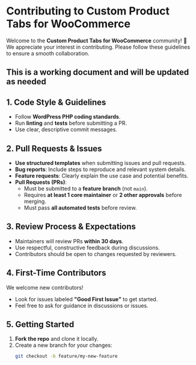 # Contributing to Custom Product Tabs for WooCommerce

Welcome to the **Custom Product Tabs for WooCommerce** community! 🎉  
We appreciate your interest in contributing. Please follow these guidelines to ensure a smooth collaboration.

## This is a working document and will be updated as needed

## 1. Code Style & Guidelines
- Follow **WordPress PHP coding standards**.  
- Run **linting** and **tests** before submitting a PR.  
- Use clear, descriptive commit messages.  

## 2. Pull Requests & Issues
- **Use structured templates** when submitting issues and pull requests.  
- **Bug reports**: Include steps to reproduce and relevant system details.  
- **Feature requests**: Clearly explain the use case and potential benefits.  
- **Pull Requests (PRs)**:
  - Must be submitted to a **feature branch** (not `main`).  
  - Requires **at least 1 core maintainer** or **2 other approvals** before merging.  
  - Must pass **all automated tests** before review.  

## 3. Review Process & Expectations
- Maintainers will review PRs **within 30 days**.  
- Use respectful, constructive feedback during discussions.  
- Contributors should be open to changes requested by reviewers.  

## 4. First-Time Contributors
We welcome new contributors!  
- Look for issues labeled **"Good First Issue"** to get started.  
- Feel free to ask for guidance in discussions or issues.  

## 5. Getting Started
1. **Fork the repo** and clone it locally.  
2. Create a new branch for your changes:  
   ```sh
   git checkout -b feature/my-new-feature
